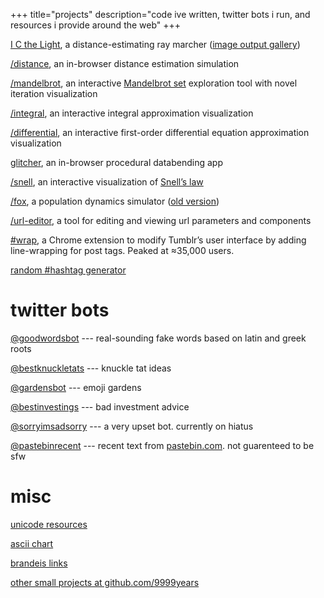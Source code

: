 +++
title="projects"
description="code ive written, twitter bots i run, and resources i provide around the web"
+++

[I C the Light](/i-c-the-light), a distance-estimating ray marcher ([image
output gallery](/i-c-the-light/gallery))

[/distance](/distance), an in-browser distance estimation simulation

[/mandelbrot](/mandelbrot), an interactive [Mandelbrot
set](https://en.m.wikipedia.org/wiki/Mandelbrot_set) exploration tool with novel
iteration visualization

[/integral](/integral), an interactive integral approximation visualization

[/differential](/differential), an interactive first-order differential equation
approximation visualization

[glitcher], an in-browser procedural databending app

[/snell](/snell), an interactive visualization of [Snell’s law]

[/fox](/fox), a population dynamics simulator ([old version](/fox-old))

[/url-editor](/url-editor), a tool for editing and viewing url parameters and
components

[#wrap](https://chrome.google.com/webstore/detail/wrap/nbcgkdilbhnnoemimofnknocbkpldobi),
a Chrome extension to modify Tumblr’s user interface by adding line-wrapping for
post tags. Peaked at ≈35,000 users.

[random #hashtag generator](/unicode/hashtag)

# twitter bots

[@goodwordsbot](https://twitter.com/goodwordsbot) --- real-sounding fake words
based on latin and greek roots

[@bestknuckletats](https://twitter.com/bestknuckletats) --- knuckle tat ideas

[@gardensbot](https://twitter.com/gardensbot) --- emoji gardens

[@bestinvestings](https://twitter.com/bestinvestings) --- bad investment advice

[@sorryimsadsorry](https://twitter.com/sorryimsadsorry) --- a very upset bot.
currently on hiatus

[@pastebinrecent](https://twitter.com/pastebinrecent) --- recent text from
[pastebin.com](https://pastebin.com/). not guarenteed to be sfw

# misc

[unicode resources](/unicode)

[ascii chart](/ascii)

[brandeis links](/brandeis)

[other small projects at github.com/9999years](https://github.com/9999years)

[Snell’s law]: https://en.m.wikipedia.org/wiki/Snell%27s_law

[glitcher]: https://glitcher.becca.ooo/
